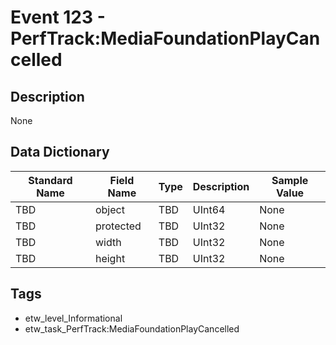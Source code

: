 # Event 123 - PerfTrack:MediaFoundationPlayCancelled

## Description
None

## Data Dictionary
|Standard Name|Field Name|Type|Description|Sample Value|
|---|---|---|---|---|
|TBD|object|TBD|UInt64|None|None|
|TBD|protected|TBD|UInt32|None|None|
|TBD|width|TBD|UInt32|None|None|
|TBD|height|TBD|UInt32|None|None|

## Tags
* etw_level_Informational
* etw_task_PerfTrack:MediaFoundationPlayCancelled